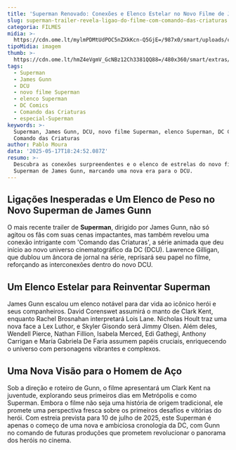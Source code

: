 ```yaml
---
title: 'Superman Renovado: Conexões e Elenco Estelar no Novo Filme de James Gunn'
slug: superman-trailer-revela-ligao-do-filme-com-comando-das-criaturas
categoria: FILMES
midia: >-
  https://cdn.ome.lt/mylmPDMtUdPOC5nZXkKcn-Q5GjE=/987x0/smart/uploads/conteudo/fotos/creaturecommandos_gRdnyJ7.jpg
tipoMidia: imagem
thumb: >-
  https://cdn.ome.lt/hmZ4eVgmV_GcNBz12Ch3381QQ88=/480x360/smart/extras/conteudos/creaturecommandos_wjggdh1.jpg
tags:
  - Superman
  - James Gunn
  - DCU
  - novo filme Superman
  - elenco Superman
  - DC Comics
  - Comando das Criaturas
  - especial-Superman
keywords: >-
  Superman, James Gunn, DCU, novo filme Superman, elenco Superman, DC Comics,
  Comando das Criaturas
author: Pablo Moura
data: '2025-05-17T18:24:52.087Z'
resumo: >-
  Descubra as conexões surpreendentes e o elenco de estrelas do novo filme
  Superman de James Gunn, marcando uma nova era para o DCU.
---
```


## Ligações Inesperadas e Um Elenco de Peso no Novo Superman de James Gunn

<blockquote class="twitter-tweet"><a href="https://twitter.com/user/status/1923545149499453458"></a></blockquote>

O mais recente trailer de **Superman**, dirigido por James Gunn, não só agitou os fãs com suas cenas impactantes, mas também revelou uma conexão intrigante com 'Comando das Criaturas', a série animada que deu início ao novo universo cinematográfico da DC (DCU). Lawrence Gilligan, que dublou um âncora de jornal na série, reprisará seu papel no filme, reforçando as interconexões dentro do novo DCU.

## Um Elenco Estelar para Reinventar Superman

James Gunn escalou um elenco notável para dar vida ao icônico herói e seus companheiros. David Corenswet assumirá o manto de Clark Kent, enquanto Rachel Brosnahan interpretará Lois Lane. Nicholas Hoult traz uma nova face a Lex Luthor, e Skyler Gisondo será Jimmy Olsen. Além deles, Wendell Pierce, Nathan Fillion, Isabela Merced, Edi Gathegi, Anthony Carrigan e María Gabriela De Faria assumem papéis cruciais, enriquecendo o universo com personagens vibrantes e complexos.

## Uma Nova Visão para o Homem de Aço

Sob a direção e roteiro de Gunn, o filme apresentará um Clark Kent na juventude, explorando seus primeiros dias em Metrópolis e como Superman. Embora o filme não seja uma história de origem tradicional, ele promete uma perspectiva fresca sobre os primeiros desafios e vitórias do herói. Com estreia prevista para 10 de julho de 2025, este Superman é apenas o começo de uma nova e ambiciosa cronologia da DC, com Gunn no comando de futuras produções que prometem revolucionar o panorama dos heróis no cinema.
